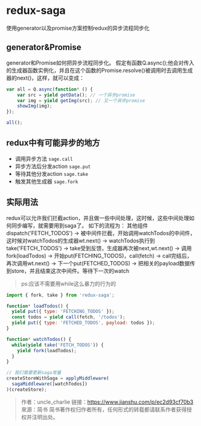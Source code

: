 # redux-saga
使用generator以及promise方案控制redux的异步流程同步化

## generator&Promise
generator和Promise如何把异步流程同步化。
假定有函数Q.async();他会对传入的生成器函数实例化，并且在这个函数的Promise.resolve()被调用时去调用生成器的next()，这样，就可以变成：
``` javascript
var all = Q.async(function* () {
    var src = yield getData(); // 一个异步promise
    var img = yield getImg(src); // 又一个异步promise
    showImg(img);
});

all();
```

## redux中有可能异步的地方
- 调用异步方法 `sage.call`
- 异步方法后分发action `sage.put`
- 等待其他分发action `sage.take`
- 触发其他生成器 `sage.fork`

## 实际用法
redux可以允许我们拦截action，并且做一些中间处理，这时候，这些中间处理如何同步编写，就需要用到saga了。
如下的流程为：
其他组件dispatch('FETCH_TODOS') ->
被中间件拦截，开始调用watchTodos的中间件，这时候对watchTodos的生成器wt.next() ->
watchTodos执行到take('FETCH_TODOS') -> 
take受到反馈，生成器再次被next,wt.next() ->
调用fork(loadTodos) ->
开始put(FETCHING_TODOS)，call(fetch) -> 
call完结后，再次调用wt.next() -> 
下一个put(FETCHED_TODOS) ->
把相关的payload数据传到store，并且结束这次中间件。等待下一次的watch
> ps:应该不需要用while这么暴力的行为的
``` javascript
import { fork, take } from 'redux-saga';

function* loadTodos() {
  yield put({ type: 'FETCHING_TODOS' });
  const todos = yield call(fetch, '/todos');
  yield put({ type: 'FETCHED_TODOS', payload: todos });
}

function* watchTodos() {
  while(yield take('FETCH_TODOS')) {
    yield fork(loadTodos);
  }
}

// 我们需要更新saga常量
createStoreWithSaga = applyMiddleware(
  sagaMiddleware([watchTodos])
)(createStore);
```
> 作者：uncle_charlie
> 链接：https://www.jianshu.com/p/ec2d93cf70b3
> 來源：简书
> 简书著作权归作者所有，任何形式的转载都请联系作者获得授权并注明出处。
